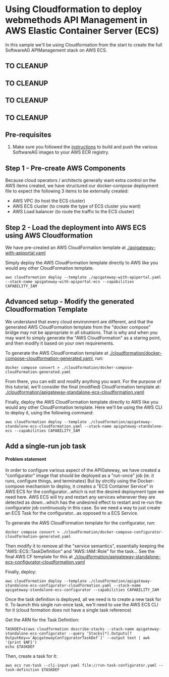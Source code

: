 # Using Cloudformation to deploy webmethods API Management in AWS Elastic Container Server (ECS)

In this sample we'll be using Cloudformation from the start to create the full SoftwareAG APIManagement stack on AWS ECS.

## TO CLEANUP
## TO CLEANUP
## TO CLEANUP
## TO CLEANUP

## Pre-requisites

1) Make sure you followed the [instructions](../../README.md) to build and push the various SoftwareAG images to your AWS ECR registry.

## Step 1 - Pre-create AWS Components

Because cloud operators / architects generally want extra control on the AWS items created, we have structured our docker-compose deployment file to expect the following 3 items to be externally created:

 - AWS VPC (to host the ECS cluster) 
 - AWS ECS cluster (to create the type of ECS cluster you want)
 - AWS Load balancer (to route the traffic to the ECS cluster) 

## Step 2 - Load the deployment into AWS ECS using AWS Cloudformation

We have pre-created an AWS CloudFormation template at [./apigateway-with-apiportal.yaml](./apigateway-with-apiportal.yaml)

Simply deploy the AWS CloudFormation template directly to AWS like you would any other CloudFormation template.

```
aws cloudformation deploy --template ./apigateway-with-apiportal.yaml --stack-name apigateway-with-apiportal-ecs --capabilities CAPABILITY_IAM
```



## Advanced setup - Modify the generated Cloudformation Template

We understand that every cloud environment are different, and that the generated AWS CloudFormation template from the "docker compose" bridge may not be appropriate in all situations. That is why and when you may want to simply generate the "AWS CloudFormation" as a staring point, and then modify it based on your own requirements.

To generate the AWS CloudFormation template at [./cloudformation/docker-compose-cloudformation-generated.yaml](./cloudformation/docker-compose-cloudformation-generated.yaml), run:

```
docker compose convert > ./cloudformation/docker-compose-cloudformation-generated.yaml
```

From there, you can edit and modify anything you want. For the purpose of this tutorial, we'll consider the final (modified) CloudFormation template at: 
[./cloudformation/apigateway-standalone-ecs-cloudformation.yaml](./cloudformation/apigateway-standalone-ecs-cloudformation.yaml)

Finally, deploy the AWS CloudFormation template directly to AWS like you would any other CloudFormation template.
Here we'll be using the AWS CLI to deploy it, using the following command:

```
aws cloudformation deploy --template ./cloudformation/apigateway-standalone-ecs-cloudformation.yaml --stack-name apigateway-standalone-ecs --capabilities CAPABILITY_IAM
```

## Add a single-run job task

#### Problem statement

In order to configure various aspect of the APIGateway, we have created a "configurator" image that should be deployed as a "run-once" job (ie. it runs, configure things, and terminates)
But by strcitly using the Docker-compose mechanism to deploy, it creates a "ECS Container Service" in AWS ECS for the configurator...which is not the desired deployment type we need here.
AWS ECS will try and restart any services whenever they are detected as down...which has the undesired effect to restart and re-run the configurator job continuously in this case.
So we need a way to just create an ECS Task for the configurator...as opposed to a ECS Service.



To generate the AWS CloudFormation template for the configurator, run:

```
docker compose convert > ./cloudformation/docker-compose-configurator-cloudformation-generated.yaml
```

Then modify it to remove all the "service semantics", essentially keeping the "AWS::ECS::TaskDefinition" and "AWS::IAM::Role" for the task...
See the final AWS CF template for this at [./cloudformation/apigateway-standalone-ecs-configurator-cloudformation.yaml](./cloudformation/apigateway-standalone-ecs-configurator-cloudformation.yaml)

Finally, deploy:

```
aws cloudformation deploy --template ./cloudformation/apigateway-standalone-ecs-configurator-cloudformation.yaml --stack-name apigateway-standalone-ecs-configurator --capabilities CAPABILITY_IAM
```

Once the task definition is deployed, all we need is to create a new task for it. To launch this single run-once task, we'll need to use the AWS ECS CLI for it (cloud formation does not have a single task reference)

Get the ARN for the Task Definition:

```
TASKDEF=$(aws cloudformation describe-stacks --stack-name apigateway-standalone-ecs-configurator --query 'Stacks[*].Outputs[?OutputKey==`ApigatewayConfiguratorTaskDef`]' --output text | awk '{print $NF}')
echo $TASKDEF
```

Then, create a task for it:

```
aws ecs run-task --cli-input-yaml file://run-task-configurator.yaml --task-definition $TASKDEF
```